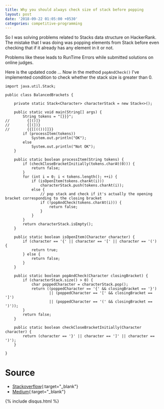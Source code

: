 ```yaml
---
title: Why you should always check size of stack before popping
layout: post
date: '2018-09-22 01:05:00 +0530'
categories: competitive-programming
---
```


So I was solving problems related to Stacks data structure on HackerRank.
The mistake that I was doing was popping elements from Stack before even checking that if it already
has any element in it or not.

Problems like these leads to RunTime Errors while submitted solutions on online judges.

Here is the updated code ... Now in the method ```popAndCheck()``` I've implemented condition to check
whether the stack size is greater than 0.

```
import java.util.Stack;

public class BalancedBrackets {

    private static Stack<Character> characterStack = new Stack<>();

    public static void main(String[] args) {
        String tokens = "[}}}";
//        {[()]}
//        {[(])}
//        {{[[(())]]}}
        if (processItem(tokens))
            System.out.println("OK");
        else
            System.out.println("Not OK");
    }

    public static boolean processItem(String tokens) {
        if (checkCloseBracketInitially(tokens.charAt(0))) {
            return false;
        }
        for (int i = 0; i < tokens.length(); ++i) {
            if (isOpenItem(tokens.charAt(i)))
                characterStack.push(tokens.charAt(i));
            else {
                // pop stack and check if it's actually the opening bracket corresponding to the closing bracket
                if (!popAndCheck(tokens.charAt(i))) {
                    return false;
                }
            }
        }
        return characterStack.isEmpty();
    }

    public static boolean isOpenItem(Character character) {
        if (character == '{' || character == '[' || character == '(') {
            return true;
        } else {
            return false;
        }
    }

    public static boolean popAndCheck(Character closingBracket) {
        if (characterStack.size() > 0) {
            char poppedCharacter = characterStack.pop();
            return ((poppedCharacter == '{' && closingBracket == '}')
                    || (poppedCharacter == '[' && closingBracket == ']')
                    || (poppedCharacter == '(' && closingBracket == ')'));
        }
        return false;
    }

    public static boolean checkCloseBracketInitially(Character character) {
        return (character == '}' || character == ']' || character == ')');
    }

}
```


# **Source**
* [Stackoverflow](https://stackoverflow.com/questions/2003505/how-do-i-delete-a-git-branch-both-locally-and-remotely){:target="_blank"}
* [Medium](https://koukia.ca/delete-a-local-and-a-remote-git-branch-61df0b10d323){:target="_blank"}

{% include disqus.html %}